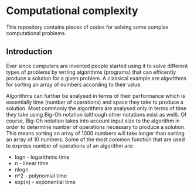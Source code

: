 # Computational complexity
This repository contains pieces of codes for solving some complex computational problems.

## Introduction

Ever since computers are invented people started using it to solve different types of problems by writing algorithms (programs)
that can efficently produce a solution for a given problem. A classical example are algorithms for sorting an array of numbers
according to their value.

Algorithms can further be analysed in terms of their performance which is essentially time (number of operations) and space they 
take to produce a solution. Most commonly the algorithms are analysed only in terms of time they take using Big-Oh notation (although 
other notations exist as well). Of course, Big-Oh notation takes into account input size to the algorithm in order to determine
number of operations necessary to produce a solution. This means sorting an array of 1000 numbers will take longer than sorting an
array of 10 numbers. Some of the most common function that are used to express number of operations of an algorithm are:
  * logn - logarithmic time 
  * n - linear time 
  * nlogn
  * n^2 - polynomial time
  * exp(n) - exponential time
